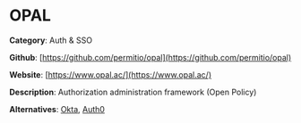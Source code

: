 
# OPAL

**Category**: Auth & SSO

**Github**: [https://github.com/permitio/opal](https://github.com/permitio/opal)

**Website**: [https://www.opal.ac/](https://www.opal.ac/)

**Description**:
Authorization administration framework (Open Policy)

**Alternatives**: [Okta](https://okta.com/), [Auth0](https://auth0.com/)
